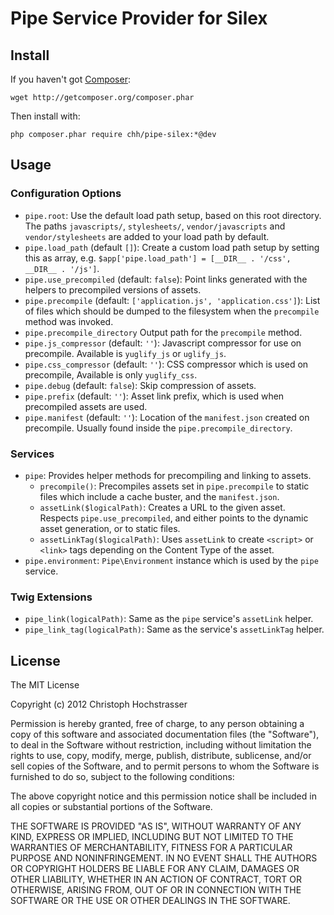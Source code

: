 # Pipe Service Provider for Silex

## Install

If you haven't got [Composer](http://getcomposer.org):

    wget http://getcomposer.org/composer.phar

Then install with:

    php composer.phar require chh/pipe-silex:*@dev

## Usage

### Configuration Options

* `pipe.root`: Use the default load path setup, based on this root
  directory. The paths `javascripts/`, `stylesheets/`,
  `vendor/javascripts` and `vendor/stylesheets` are added to your load
  path by default.
* `pipe.load_path` (default `[]`): Create a custom load path setup by setting this as
  array, e.g. `$app['pipe.load_path'] = [__DIR__ . '/css', __DIR__ . '/js']`.
* `pipe.use_precompiled` (default: `false`): Point links generated with
  the helpers to precompiled versions of assets.
* `pipe.precompile` (default: `['application.js', 'application.css']`):
  List of files which should be dumped to the filesystem when the
  `precompile` method was invoked.
* `pipe.precompile_directory`
  Output path for the `precompile` method.
* `pipe.js_compressor` (default: `''`):
  Javascript compressor for use on precompile. Available is `yuglify_js`
  or `uglify_js`.
* `pipe.css_compressor` (default: `''`):
  CSS compressor which is used on precompile, Available is only
  `yuglify_css`.
* `pipe.debug` (default: `false`):
  Skip compression of assets.
* `pipe.prefix` (default: `''`):
  Asset link prefix, which is used when precompiled assets are used.
* `pipe.manifest` (default: `''`):
  Location of the `manifest.json` created on precompile. Usually found
  inside the `pipe.precompile_directory`.

### Services

* `pipe`: Provides helper methods for precompiling and linking to
  assets.
  * `precompile()`:
    Precompiles assets set in `pipe.precompile` to static files which
    include a cache buster, and the `manifest.json`.
  * `assetLink($logicalPath)`:
    Creates a URL to the given asset. Respects `pipe.use_precompiled`,
    and either points to the dynamic asset generation, or to static files.
  * `assetLinkTag($logicalPath)`:
    Uses `assetLink` to create `<script>` or `<link>` tags depending on
    the Content Type of the asset.
* `pipe.environment`: `Pipe\Environment` instance which is used by the
  `pipe` service.

### Twig Extensions

* `pipe_link(logicalPath)`: Same as the `pipe` service's `assetLink`
  helper.
* `pipe_link_tag(logicalPath)`: Same as the service's `assetLinkTag`
  helper.

## License

The MIT License

Copyright (c) 2012 Christoph Hochstrasser

Permission is hereby granted, free of charge, to any person obtaining a copy
of this software and associated documentation files (the "Software"), to deal
in the Software without restriction, including without limitation the rights
to use, copy, modify, merge, publish, distribute, sublicense, and/or sell
copies of the Software, and to permit persons to whom the Software is
furnished to do so, subject to the following conditions:

The above copyright notice and this permission notice shall be included in
all copies or substantial portions of the Software.

THE SOFTWARE IS PROVIDED "AS IS", WITHOUT WARRANTY OF ANY KIND, EXPRESS OR
IMPLIED, INCLUDING BUT NOT LIMITED TO THE WARRANTIES OF MERCHANTABILITY,
FITNESS FOR A PARTICULAR PURPOSE AND NONINFRINGEMENT. IN NO EVENT SHALL THE
AUTHORS OR COPYRIGHT HOLDERS BE LIABLE FOR ANY CLAIM, DAMAGES OR OTHER
LIABILITY, WHETHER IN AN ACTION OF CONTRACT, TORT OR OTHERWISE, ARISING FROM,
OUT OF OR IN CONNECTION WITH THE SOFTWARE OR THE USE OR OTHER DEALINGS IN
THE SOFTWARE.

